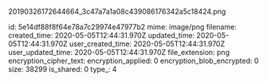 20190326172644664_3c47a7a1a08c439086176342a5c18424.png

id: 5e14df88f8f64e78a7c29974e47977b2
mime: image/png
filename: 
created_time: 2020-05-05T12:44:31.970Z
updated_time: 2020-05-05T12:44:31.970Z
user_created_time: 2020-05-05T12:44:31.970Z
user_updated_time: 2020-05-05T12:44:31.970Z
file_extension: png
encryption_cipher_text: 
encryption_applied: 0
encryption_blob_encrypted: 0
size: 38299
is_shared: 0
type_: 4